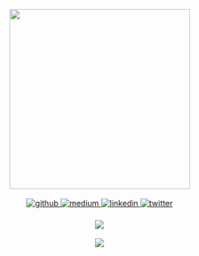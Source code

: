 <div align="center">
<img src="https://raw.githubusercontent.com/ilyx666/cfg/main/giphy.gif" align="center" height="325" />
</div>  
  

<br/>  

<div align="center">
<a href="https://github.com/thomasync" target="_blank">
<img src=https://img.shields.io/badge/github-%2324292e.svg?&style=for-the-badge&logo=github&logoColor=white alt=github style="margin-bottom: 5px;" />
</a>
<a href="https://cauquil.welovedevs.com/" target="_blank">
<img src=https://i.ibb.co/dr1Jw3c/68747470733a2f2f696d672e736869656c64732e696f2f62616467652f6c696e6b6564696e2d2532333145373742352e7376.png alt=medium style="margin-bottom: 5px;" />
</a>  
<a href="https://linkedin.com/in/thomasync" target="_blank">
<img src=https://img.shields.io/badge/linkedin-%231E77B5.svg?&style=for-the-badge&logo=linkedin&logoColor=white alt=linkedin style="margin-bottom: 5px;" />
</a>
<a href="https://twitter.com/thomasynchrone" target="_blank">
<img src=https://img.shields.io/badge/twitter-%2300acee.svg?&style=for-the-badge&logo=twitter&logoColor=white alt=twitter style="margin-bottom: 5px;" />
</a>
</div>  
  

<br/>  

<div align="center">
<img src="https://komarev.com/ghpvc/?username=thomasync&&style=flat-square" align="center" />
</div>  
  

<br/>  

<div align="center"><img src="https://github-readme-stats.vercel.app/api?username=thomasync&show_icons=true&count_private=true&hide_border=true" align="center" /></div>
<br />
